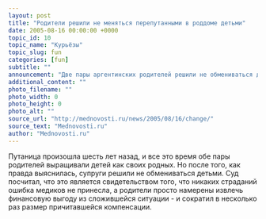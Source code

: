 ```yaml
---
layout: post
title: "Родители решили не меняться перепутанными в роддоме детьми"
date: 2005-08-16 00:00:00 +0000
topic_id: 10
topic_name: "Курьёзы"
topic_slug: fun
categories: [fun]
subtitle: ""
announcement: "Две пары аргентинских родителей решили не обмениваться детьми, которых перепутали в родильном доме, сообщает информационный сайт Ananova.com. После этого заявления суд уменьшил размер компенсации, которую требовали родители с проштрафившейся клиники, с 45 до 3,5 тысяч долларов."
additional_content: ""
photo_filename: ""
photo_width: 0
photo_height: 0
photo_alt: ""
source_url: "http://mednovosti.ru/news/2005/08/16/change/"
source_text: "Mednovosti.ru"
author: "Mednovosti.ru"
---
```

Путаница произошла шесть лет назад, и все это время обе пары родителей выращивали детей как своих родных. Но после того, как правда выяснилась, супруги решили не обмениваться детьми. Суд посчитал, что это является свидетельством того, что никаких страданий ошибка медиков не принесла, а родители просто намерены извлечь финансовую выгоду из сложившейся ситуации - и сократил в несколько раз размер причитавшейся компенсации.
